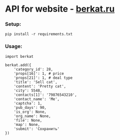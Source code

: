 # API for website - [berkat.ru](http://berkat.ru)

### Setup:

```
pip install -r requirements.txt
```

### Usage:

```
import berkat

berkat.add({
    'category_id': 28,
    'props[16]': 1, # price
    'props[21]': 1, # deal type
    'title': 'Sell cat',
    'content': 'Pretty cat',
    'city': 5548,
    'contacts[1]': '79876543210',
    'contact_name': 'Me',
    'captcha': 1,
    'pub_days': 90,
    'is_org': None,
    'org_name': None,
    'file': None,
    'map': None,
    'submit': 'Сохранить'
})
```
